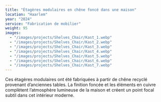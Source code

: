 ```yaml
---
title: "Étagères modulaires en chêne foncé dans une maison"
location: "Haarlem"
year: "2024"
service: "Fabrication de mobilier"
weight: 95
images:
  - "/images/projects/Shelves_Chair/Kast_1.webp"
  - "/images/projects/Shelves_Chair/Kast_2.webp"
  - "/images/projects/Shelves_Chair/Kast_3.webp"
  - "/images/projects/Shelves_Chair/Kast_4.webp"
  - "/images/projects/Shelves_Chair/Kast_5.webp"
  - "/images/projects/Shelves_Chair/Kast_6.webp"
  - "/images/projects/Shelves_Chair/Kast_7.webp"
---
```


Ces étagères modulaires ont été fabriquées à partir de chêne recyclé provenant d’anciennes tables. La finition foncée et les éléments en cuivre complètent l’atmosphère lumineuse de la maison et créent un point focal subtil dans cet intérieur moderne.
